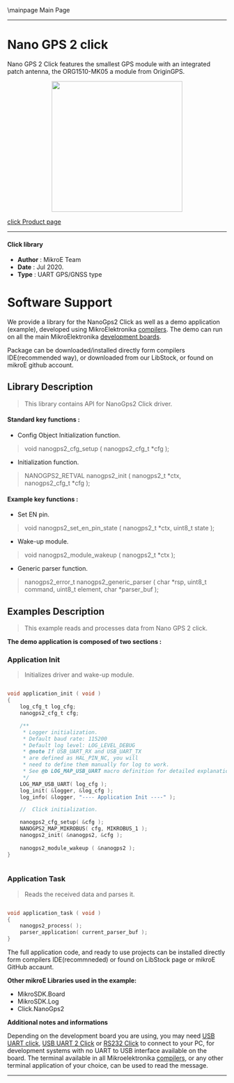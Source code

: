 \mainpage Main Page
 
---
# Nano GPS 2 click

Nano GPS 2 Click features the smallest GPS module with an integrated patch antenna, the ORG1510-MK05 a module from OriginGPS.

<p align="center">
  <img src="https://download.mikroe.com/images/click_for_ide/nanogps2_click.png" height=300px>
</p>

[click Product page](https://www.mikroe.com/nano-gps-2-click)

---


#### Click library 

- **Author**        : MikroE Team
- **Date**          : Jul 2020.
- **Type**          : UART GPS/GNSS type


# Software Support

We provide a library for the NanoGps2 Click 
as well as a demo application (example), developed using MikroElektronika 
[compilers](https://shop.mikroe.com/compilers). 
The demo can run on all the main MikroElektronika [development boards](https://shop.mikroe.com/development-boards).

Package can be downloaded/installed directly form compilers IDE(recommended way), or downloaded from our LibStock, or found on mikroE github account. 

## Library Description

> This library contains API for NanoGps2 Click driver.

#### Standard key functions :

- Config Object Initialization function.
> void nanogps2_cfg_setup ( nanogps2_cfg_t *cfg ); 
 
- Initialization function.
> NANOGPS2_RETVAL nanogps2_init ( nanogps2_t *ctx, nanogps2_cfg_t *cfg );

#### Example key functions :

- Set EN pin.
> void nanogps2_set_en_pin_state ( nanogps2_t *ctx, uint8_t state );
 
- Wake-up module.
> void nanogps2_module_wakeup ( nanogps2_t *ctx );

- Generic parser function.
> nanogps2_error_t nanogps2_generic_parser ( char *rsp,  uint8_t command, uint8_t element, char *parser_buf );

## Examples Description

> This example reads and processes data from Nano GPS 2 click.

**The demo application is composed of two sections :**

### Application Init 

> Initializes driver and wake-up module.

```c

void application_init ( void )
{
    log_cfg_t log_cfg;
    nanogps2_cfg_t cfg;

    /** 
     * Logger initialization.
     * Default baud rate: 115200
     * Default log level: LOG_LEVEL_DEBUG
     * @note If USB_UART_RX and USB_UART_TX 
     * are defined as HAL_PIN_NC, you will 
     * need to define them manually for log to work. 
     * See @b LOG_MAP_USB_UART macro definition for detailed explanation.
     */
    LOG_MAP_USB_UART( log_cfg );
    log_init( &logger, &log_cfg );
    log_info( &logger, "---- Application Init ----" );

    //  Click initialization.

    nanogps2_cfg_setup( &cfg );
    NANOGPS2_MAP_MIKROBUS( cfg, MIKROBUS_1 );
    nanogps2_init( &nanogps2, &cfg );
    
    nanogps2_module_wakeup ( &nanogps2 );
}
  
```

### Application Task

> Reads the received data and parses it.

```c

void application_task ( void )
{
    nanogps2_process( );
    parser_application( current_parser_buf );
} 

```


The full application code, and ready to use projects can be  installed directly form compilers IDE(recommneded) or found on LibStock page or mikroE GitHub accaunt.

**Other mikroE Libraries used in the example:** 

- MikroSDK.Board
- MikroSDK.Log
- Click.NanoGps2

**Additional notes and informations**

Depending on the development board you are using, you may need 
[USB UART click](https://shop.mikroe.com/usb-uart-click), 
[USB UART 2 Click](https://shop.mikroe.com/usb-uart-2-click) or 
[RS232 Click](https://shop.mikroe.com/rs232-click) to connect to your PC, for 
development systems with no UART to USB interface available on the board. The 
terminal available in all Mikroelektronika 
[compilers](https://shop.mikroe.com/compilers), or any other terminal application 
of your choice, can be used to read the message.



---
